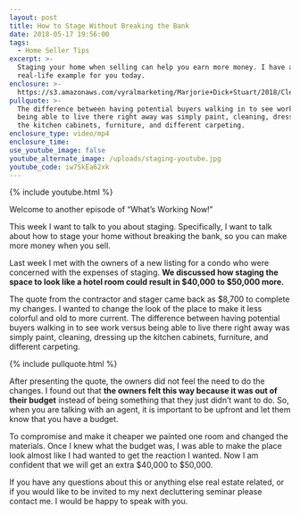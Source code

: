 ```yaml
---
layout: post
title: How to Stage Without Breaking the Bank
date: 2018-05-17 19:56:00
tags:
  - Home Seller Tips
excerpt: >-
  Staging your home when selling can help you earn more money. I have a
  real-life example for you today.
enclosure: >-
  https://s3.amazonaws.com/vyralmarketing/Marjorie+Dick+Stuart/2018/Cleveland+Park+Real+Estate-+How+to+Stage+Without+Breaking+the+Bank.mp4
pullquote: >-
  The difference between having potential buyers walking in to see work versus
  being able to live there right away was simply paint, cleaning, dressing up
  the kitchen cabinets, furniture, and different carpeting.
enclosure_type: video/mp4
enclosure_time:
use_youtube_image: false
youtube_alternate_image: /uploads/staging-youtube.jpg
youtube_code: iw7SkEa62xk
---
```


{% include youtube.html %}

Welcome to another episode of “What’s Working Now!”

This week I want to talk to you about staging. Specifically, I want to talk about how to stage your home without breaking the bank, so you can make more money when you sell.

Last week I met with the owners of a new listing for a condo who were concerned with the expenses of staging. **We discussed how staging the space to look like a hotel room could result in $40,000 to $50,000 more.**

The quote from the contractor and stager came back as $8,700 to complete my changes. I wanted to change the look of the place to make it less colorful and old to more current. The difference between having potential buyers walking in to see work versus being able to live there right away was simply paint, cleaning, dressing up the kitchen cabinets, furniture, and different carpeting.

{% include pullquote.html %}

After presenting the quote, the owners did not feel the need to do the changes. I found out that **the owners felt this way because it was out of their budget** instead of being something that they just didn’t want to do. So, when you are talking with an agent, it is important to be upfront and let them know that you have a budget.

To compromise and make it cheaper we painted one room and changed the materials. Once I knew what the budget was, I was able to make the place look almost like I had wanted to get the reaction I wanted. Now I am confident that we will get an extra $40,000 to $50,000.

If you have any questions about this or anything else real estate related, or if you would like to be invited to my next decluttering seminar please contact me. I would be happy to speak with you.